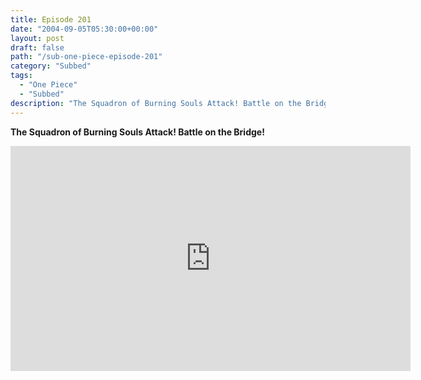 ```yaml
---
title: Episode 201
date: "2004-09-05T05:30:00+00:00"
layout: post
draft: false
path: "/sub-one-piece-episode-201"
category: "Subbed"
tags:
  - "One Piece"
  - "Subbed"
description: "The Squadron of Burning Souls Attack! Battle on the Bridge!"
---
```


**The Squadron of Burning Souls Attack! Battle on the Bridge!**

<iframe width="640" height="360" src="https://www.rapidvideo.com/e/FXQGPHQMCW" frameborder="0" marginwidth=0 marginheight=0 scrolling=no allowfullscreen></iframe>

